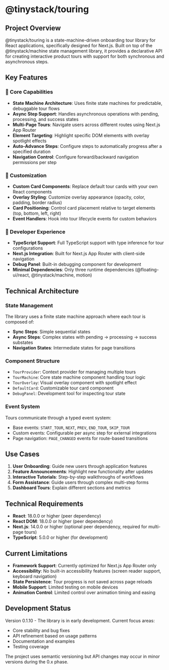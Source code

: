 # @tinystack/touring

## Project Overview

@tinystack/touring is a state-machine-driven onboarding tour library for React applications, specifically designed for Next.js. Built on top of the @tinystack/machine state management library, it provides a declarative API for creating interactive product tours with support for both synchronous and asynchronous steps.

## Key Features

### 🎯 Core Capabilities
- **State Machine Architecture**: Uses finite state machines for predictable, debuggable tour flows
- **Async Step Support**: Handles asynchronous operations with pending, processing, and success states
- **Multi-Page Tours**: Navigate users across different routes using Next.js App Router
- **Element Targeting**: Highlight specific DOM elements with overlay spotlight effects
- **Auto-Advance Steps**: Configure steps to automatically progress after a specified duration
- **Navigation Control**: Configure forward/backward navigation permissions per step

### 🎨 Customization
- **Custom Card Components**: Replace default tour cards with your own React components
- **Overlay Styling**: Customize overlay appearance (opacity, color, padding, border radius)
- **Card Positioning**: Control card placement relative to target elements (top, bottom, left, right)
- **Event Handlers**: Hook into tour lifecycle events for custom behaviors

### 🔧 Developer Experience
- **TypeScript Support**: Full TypeScript support with type inference for tour configurations
- **Next.js Integration**: Built for Next.js App Router with client-side navigation
- **Debug Panel**: Built-in debugging component for development
- **Minimal Dependencies**: Only three runtime dependencies (@floating-ui/react, @tinystack/machine, motion)

## Technical Architecture

### State Management
The library uses a finite state machine approach where each tour is composed of:
- **Sync Steps**: Simple sequential states
- **Async Steps**: Complex states with pending → processing → success substates
- **Navigation States**: Intermediate states for page transitions

### Component Structure
- `TourProvider`: Context provider for managing multiple tours
- `TourMachine`: Core state machine component handling tour logic
- `TourOverlay`: Visual overlay component with spotlight effect
- `DefaultCard`: Customizable tour card component
- `DebugPanel`: Development tool for inspecting tour state

### Event System
Tours communicate through a typed event system:
- Base events: `START_TOUR`, `NEXT`, `PREV`, `END_TOUR`, `SKIP_TOUR`
- Custom events: Configurable per async step for external integrations
- Page navigation: `PAGE_CHANGED` events for route-based transitions

## Use Cases

1. **User Onboarding**: Guide new users through application features
2. **Feature Announcements**: Highlight new functionality after updates
3. **Interactive Tutorials**: Step-by-step walkthroughs of workflows
4. **Form Assistance**: Guide users through complex multi-step forms
5. **Dashboard Tours**: Explain different sections and metrics

## Technical Requirements

- **React**: 18.0.0 or higher (peer dependency)
- **React DOM**: 18.0.0 or higher (peer dependency)
- **Next.js**: 14.0.0 or higher (optional peer dependency, required for multi-page tours)
- **TypeScript**: 5.0.0 or higher (for development)

## Current Limitations

- **Framework Support**: Currently optimized for Next.js App Router only
- **Accessibility**: No built-in accessibility features (screen reader support, keyboard navigation)
- **State Persistence**: Tour progress is not saved across page reloads
- **Mobile Support**: Limited testing on mobile devices
- **Animation Control**: Limited control over animation timing and easing

## Development Status

Version 0.1.10 - The library is in early development. Current focus areas:
- Core stability and bug fixes
- API refinement based on usage patterns
- Documentation and examples
- Testing coverage

The project uses semantic versioning but API changes may occur in minor versions during the 0.x phase.